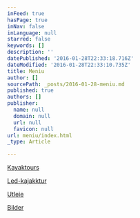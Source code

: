 ```yaml
---
inFeed: true
hasPage: true
inNav: false
inLanguage: null
starred: false
keywords: []
description: ''
datePublished: '2016-01-28T22:33:18.716Z'
dateModified: '2016-01-28T22:33:10.735Z'
title: Meniu
author: []
sourcePath: _posts/2016-01-28-meniu.md
published: true
authors: []
publisher:
  name: null
  domain: null
  url: null
  favicon: null
url: meniu/index.html
_type: Article

---
```

[Kayaktours][0]

[Led-kajakktur][1]

[Utleie][2]

[Bilder][3]

[0]: https://thegrid.ai/trondheimkajakk/kajakkturer/
[1]: https://thegrid.ai/trondheimkajakk/led-kajakktur/
[2]: https://thegrid.ai/trondheimkajakk/utleie/
[3]: https://thegrid.ai/trondheimkajakk/faq/